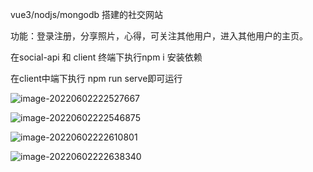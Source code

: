 vue3/nodjs/mongodb 搭建的社交网站

功能：登录注册，分享照片，心得，可关注其他用户，进入其他用户的主页。

在social-api 和 client 终端下执行npm i 安装依赖

在client中端下执行 npm run serve即可运行

![image-20220602222527667](C:\Users\朱宏亮\AppData\Roaming\Typora\typora-user-images\image-20220602222527667.png)

![image-20220602222546875](C:\Users\朱宏亮\AppData\Roaming\Typora\typora-user-images\image-20220602222546875.png)

![image-20220602222610801](C:\Users\朱宏亮\AppData\Roaming\Typora\typora-user-images\image-20220602222610801.png)

![image-20220602222638340](C:\Users\朱宏亮\AppData\Roaming\Typora\typora-user-images\image-20220602222638340.png)